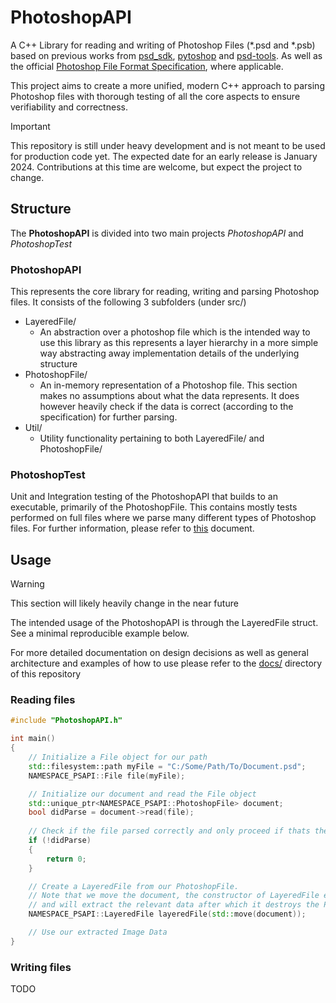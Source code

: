 # PhotoshopAPI

A C++ Library for reading and writing of Photoshop Files (*.psd and *.psb) based on previous works from [psd_sdk](https://github.com/MolecularMatters/psd_sdk), [pytoshop](https://github.com/mdboom/pytoshop) and [psd-tools](https://github.com/psd-tools/psd-tools/). As well as the official [Photoshop File Format Specification](https://web.archive.org/web/20231122064257/https://www.adobe.com/devnet-apps/photoshop/fileformatashtml/), where applicable.

This project aims to create a more unified, modern C++ approach to parsing Photoshop files with thorough testing of all the core aspects to ensure verifiability and correctness.

> [!IMPORTANT]
> This repository is still under heavy development and is not meant to be used for production code yet. The expected date for an early release is January 2024. Contributions at this time are welcome, but expect the project to change.

## Structure

The **PhotoshopAPI** is divided into two main projects *PhotoshopAPI* and *PhotoshopTest*

### PhotoshopAPI

This represents the core library for reading, writing and parsing Photoshop files. It consists of the following 3 subfolders (under src/)

- LayeredFile/
    - An abstraction over a photoshop file which is the intended way to use this library as this represents a layer hierarchy in a more simple way abstracting away implementation details of the underlying structure
- PhotoshopFile/
    - An in-memory representation of a Photoshop file. This section makes no assumptions about what the data represents. It does however heavily check if the data is correct (according to the specification) for further parsing.
- Util/
    - Utility functionality pertaining to both LayeredFile/ and PhotoshopFile/


### PhotoshopTest

Unit and Integration testing of the PhotoshopAPI that builds to an executable, primarily of the PhotoshopFile. This contains mostly tests performed on full files where we parse many different types of Photoshop files. For further information, please refer to [this](./PhotoshopTest/documents/README.md) document.

## Usage

> [!WARNING]
> This section will likely heavily change in the near future

The intended usage of the PhotoshopAPI is through the LayeredFile struct. See a minimal reproducible example below.

For more detailed documentation on design decisions as well as general architecture and examples of how to use please refer to the [docs/](/docs/DOCS.md) directory of this repository

### Reading files
```cpp
#include "PhotoshopAPI.h"

int main()
{
    // Initialize a File object for our path
    std::filesystem::path myFile = "C:/Some/Path/To/Document.psd";
    NAMESPACE_PSAPI::File file(myFile);

    // Initialize our document and read the File object
    std::unique_ptr<NAMESPACE_PSAPI::PhotoshopFile> document;
    bool didParse = document->read(file);
    
    // Check if the file parsed correctly and only proceed if thats the case
    if (!didParse)
    {
        return 0;
    }

    // Create a LayeredFile from our PhotoshopFile.
    // Note that we move the document, the constructor of LayeredFile expects a unique_ptr
    // and will extract the relevant data after which it destroys the PhotoshopFile
    NAMESPACE_PSAPI::LayeredFile layeredFile(std::move(document));

    // Use our extracted Image Data
}
```

### Writing files

TODO